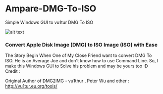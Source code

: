 # Ampare-DMG-To-ISO
Simple Windows GUI to vu1tur DMG To ISO


![alt text](https://i.imgur.com/cVJlGwy.jpg "Ampare DMG To ISO")

### Convert Apple Disk Image (DMG) to ISO Image (ISO) with Ease

The Story Begin When One of My Close Friend want to convert DMG To ISO. He is an Average Joe and don't know how to use Command Line. So, I make this Windows GUI to Solve his problem and may be yours too :D
Credit :

Original Author of DMG2IMG - vu1thur , Peter Wu and other :
http://vu1tur.eu.org/tools/
